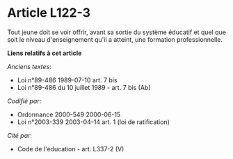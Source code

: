# Article L122-3

Tout jeune doit se voir offrir, avant sa sortie du système éducatif et quel que soit le niveau d'enseignement qu'il a
atteint, une formation professionnelle.

**Liens relatifs à cet article**

_Anciens textes_:

  - Loi n°89-486 1989-07-10 art. 7 bis
  - Loi n°89-486 du 10 juillet 1989 - art. 7 bis (Ab)

_Codifié par_:

  - Ordonnance 2000-549 2000-06-15
  - Loi n°2003-339 2003-04-14 art. 1 (loi de ratification)

_Cité par_:

  - Code de l'éducation - art. L337-2 (V)
